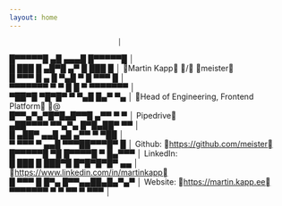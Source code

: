 ```yaml
---
layout: home
---
```

                               │                                                
   █▀▀▀▀▀█ ▄█ ▄▄▄█   █▀▀▀▀▀█   │                                                
   █ ███ █ ▄█▀█   ▄▀ █ ███ █   │   <span class="color-229">Martin Kapp</span> <span class="color-90">/</span> <span class="color-215">meister</span>                        <br/>
   █ ▀▀▀ █ ▄ █ ▀▄█ ▀ █ ▀▀▀ █   │                                                
   ▀▀▀▀▀▀▀ ▀ ▀ █ █ ▀ ▀▀▀▀▀▀▀   │                                                
   ▀██▀█ ▀█▀█▀ ▀  ▀▄█ █▄▀ ▀▄   │   <span class="color-84">Head of Engineering, Frontend Platform</span> <span class="color-215">@     
   █▀▀▄▀▄▀█▀█▄█▀▀█ ▄▀▀ ▀ ▀     │   Pipedrive</span>                                    
   ▄██▀▀▀▀ ▀▀▄▀▄  █▀█▄██▀ ▀▀   │                                                
   █  ▄██▀ ▄▄█ ▄█  ▄▀▀ ▀ ▀██   │                                                
   ▀ ▀▀▀ ▀ ▄▄█ ▀▀▀██▀▀▀█▀  █   │   Github:    <span class="color-215">https://github.com/meister</span>        
   █▀▀▀▀▀█ ▀█ █▀▀▀▀█ ▀ █▄▀▀▀   │   LinkedIn:                                    
   █ ███ █ ███▀█ █▀█▀█▀█▀ ▄▄   │   <span class="color-215">https://www.linkedin.com/in/martinkapp</span>       
   █ ▀▀▀ █ █▀▄ █▀▀▄▄██▄█▄▀▄▀   │   Website:   <span class="color-215">https://martin.kapp.ee</span>            
   ▀▀▀▀▀▀▀ ▀ ▀   ▀▀ ▀    ▀▀▀   │                                                

